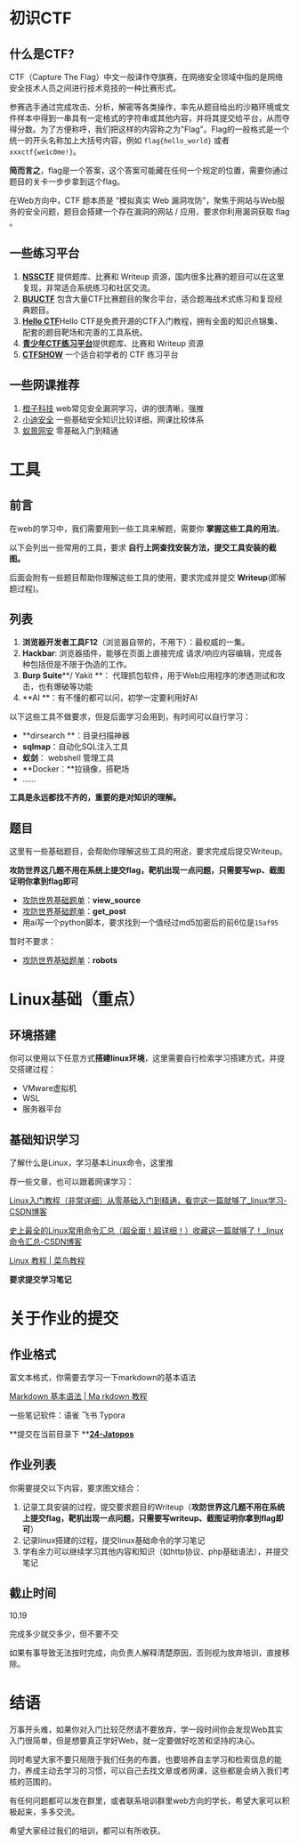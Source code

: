 # 初识CTF
## 什么是CTF?
CTF（Capture The Flag）中文一般译作夺旗赛，在网络安全领域中指的是网络安全技术人员之间进行技术竞技的一种比赛形式。 

参赛选手通过完成攻击、分析，解密等各类操作，率先从题目给出的沙箱环境或文件样本中得到一串具有一定格式的字符串或其他内容，并将其提交给平台，从而夺得分数。为了方便称呼，我们把这样的内容称之为"Flag"。Flag的一般格式是一个统一的开头名称加上大括号内容，例如 `flag{hello_world}` 或者 `xxxctf{we1c0me!}`。 

**简而言之**，flag是一个答案，这个答案可能藏在任何一个规定的位置，需要你通过题目的关卡一步步拿到这个flag。 

在Web方向中，CTF 题本质是 “模拟真实 Web 漏洞攻防”，聚焦于网站与Web服务的安全问题，题目会搭建一个存在漏洞的网站 / 应用，要求你利用漏洞获取 flag 。

## 一些练习平台
1. [**NSSCTF**](https://www.nssctf.cn/) 提供题库、比赛和 Writeup 资源，国内很多比赛的题目可以在这里复现，非常适合系统练习和社区交流。
2. [**BUUCTF**](https://buuoj.cn/) 包含大量CTF比赛题目的聚合平台，适合题海战术式练习和复现经典题目。
3. [**Hello CTF**](https://hello-ctf.com/)Hello CTF是免费开源的CTF入门教程，拥有全面的知识点锦集、配套的题目靶场和完善的工具系统。
4. [**青少年CTF练习平台**](https://www.qsnctf.com)提供题库、比赛和 Writeup 资源
5. [**CTFSHOW**](https://ctf.show/) 一个适合初学者的 CTF 练习平台

## 一些网课推荐
1. [橙子科技](https://space.bilibili.com/271803648?spm_id_from=333.337.search-card.all.click) web常见安全漏洞学习，讲的很清晰，强推
2. [小迪安全](https://www.bilibili.com/video/BV1JZ4y1c7ro/?spm_id_from=333.337.search-card.all.click) 一些基础安全知识比较详细，网课比较体系
3. [蚁景网安](https://www.bilibili.com/video/BV1JD4y1b778/?spm_id_from=333.337.search-card.all.click&vd_source=6e75fa4663bf3074faec16dc03336d26) 零基础入门到精通

# 工具
## 前言
在web的学习中，我们需要用到一些工具来解题，需要你 **掌握这些工具的用法**。

以下会列出一些常用的工具，要求 **自行上网查找安装方法，提交工具安装的截图。**

后面会附有一些题目帮助你理解这些工具的使用，要求完成并提交 **Writeup**(即解题过程)。

## 列表
1. **浏览器开发者工具F12**（浏览器自带的，不用下）：最权威的一集。 
2. **Hackbar**: 浏览器插件，能够在页面上直接完成 请求/响应内容编辑，完成各种包括但是不限于伪造的工作。 
3. **Burp Suite****/ Yakit **： 代理抓包软件，用于Web应用程序的渗透测试和攻击，也有爆破等功能
4. **AI **：有不懂的都可以问，初学一定要利用好AI

以下这些工具不做要求，但是后面学习会用到，有时间可以自行学习：

+ **dirsearch **：目录扫描神器
+ **sqlmap**：自动化SQL注入工具
+ **蚁剑**： webshell 管理工具
+ **Docker：**拉镜像，搭靶场
+ ......

**工具是永远都找不齐的，重要的是对知识的理解。**

## 题目
这里有一些基础题目，会帮助你理解这些工具的用途，要求完成后提交Writeup。

**攻防世界这几题不用在系统上提交flag，靶机出现一点问题，只需要写wp、截图证明你拿到flag即可**

+ [攻防世界基础题单](https://adworld.xctf.org.cn/challenges/problem-set-index?id=25)：**view_source**
+ [攻防世界基础题单](https://adworld.xctf.org.cn/challenges/problem-set-index?id=25)：**get_post**
+ 用ai写一个python脚本，要求找到一个值经过md5加密后的前6位是`15af95`

暂时不要求：

+ [攻防世界基础题单](https://adworld.xctf.org.cn/challenges/problem-set-index?id=25)：**robots**

# Linux基础（重点）
## 环境搭建
你可以使用以下任意方式**搭建linux环境**，这里需要自行检索学习搭建方式，并提交搭建过程：

+ VMware虚拟机
+ WSL
+ 服务器平台

## 基础知识学习
了解什么是Linux，学习基本Linux命令，这里推

荐一些文章，也可以跟着网课学习：

[Linux入门教程（非常详细）从零基础入门到精通，看完这一篇就够了_linux学习-CSDN博客](https://blog.csdn.net/bigbangbangbang1/article/details/131575669)

[史上最全的Linux常用命令汇总（超全面！超详细！）收藏这一篇就够了！_linux命令汇总-CSDN博客](https://blog.csdn.net/weixin_44895651/article/details/105289038?ops_request_misc=%257B%2522request%255Fid%2522%253A%2522972f9b1a663c2d6aefefccf5ddd72592%2522%252C%2522scm%2522%253A%252220140713.130102334..%2522%257D&request_id=972f9b1a663c2d6aefefccf5ddd72592&biz_id=0&utm_medium=distribute.pc_search_result.none-task-blog-2~all~top_positive~default-1-105289038-null-null.142%5Ev102%5Epc_search_result_base8&utm_term=linux%E5%B8%B8%E7%94%A8%E5%91%BD%E4%BB%A4%E5%A4%A7%E5%85%A8&spm=1018.2226.3001.4187)

[Linux 教程 | 菜鸟教程](https://www.runoob.com/linux/linux-tutorial.html)

**要求提交学习笔记**

# 关于作业的提交
## 作业格式
富文本格式，你需要去学习一下markdown的基本语法

[Markdown 基本语法 | Ma rkdown 教程](https://markdown.com.cn/basic-syntax/)

一些笔记软件：语雀 飞书 Typora

**提交在当前目录下 **[**24-Jatopos**](https://hnusec-star.feishu.cn/wiki/IeA6wWPHHiMELAkZ1XfcSAvMnOg)

## 作业列表
你需要提交以下内容，要求图文结合：

1. 记录工具安装的过程，提交要求题目的Writeup（**攻防世界这几题不用在系统上提交flag，靶机出现一点问题，只需要写writeup、截图证明你拿到flag即可**）
2. 记录linux搭建的过程，提交linux基础命令的学习笔记
3. 学有余力可以继续学习其他内容和知识（如http协议、php基础语法），并提交笔记

## 截止时间
10.19

完成多少就交多少，但不要不交

如果有事导致无法按时完成，向负责人解释清楚原因，否则视为放弃培训，直接移除。

# 结语
万事开头难，如果你对入门比较茫然请不要放弃，学一段时间你会发现Web其实入门很简单，但是想要真正学好Web，就一定要做好吃苦和坚持的决心。

同时希望大家不要只局限于我们任务的布置，也要培养自主学习和检索信息的能力，养成主动去学习的习惯，可以自己去找文章或者网课，这些都是会纳入我们考核的范围的。

有任何问题都可以发在群里，或者联系培训群里web方向的学长，希望大家可以积极起来，多多交流。

希望大家经过我们的培训，都可以有所收获。

